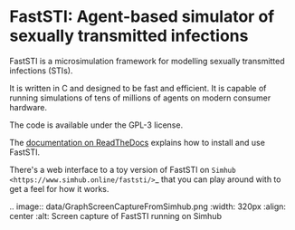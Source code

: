 # FastSTI: Agent-based simulator of sexually transmitted infections

FastSTI is a microsimulation framework for modelling sexually transmitted
infections (STIs).

It is written in C and designed to be fast and efficient. It is capable of
running simulations of tens of millions of agents on modern consumer hardware.

The code is available under the GPL-3 license.

The [documentation on ReadTheDocs](https://faststi.readthedocs.io/en/latest/)
explains how to install and use FastSTI.

There's a web interface to a toy version of FastSTI on `Simhub
<https://www.simhub.online/faststi/>`_ that you can play around with to get a
feel for how it works.

.. image:: data/GraphScreenCaptureFromSimhub.png
    :width: 320px
    :align: center
    :alt: Screen capture of FastSTI running on Simhub
